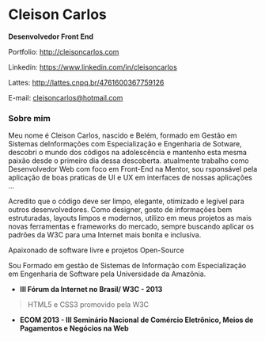 # Cleison Carlos

**Desenvolvedor Front End**

Portfolio: http://cleisoncarlos.com

Linkedin: https://www.linkedin.com/in/cleisoncarlos

Lattes: http://lattes.cnpq.br/4761600367759126

E-mail: cleisoncarlos@hotmail.com

### Sobre mim

Meu nome é Cleison Carlos, nascido e Belém, formado em Gestão em Sistemas deInformações com Especialização e Engenharia de Sotware, descobri o mundo dos códigos na adolescência e mantenho esta mesma paixão desde o primeiro dia dessa descoberta. atualmente trabalho como Desenvolvedor Web com foco em Front-End na Mentor, sou rsponsável pela aplicação de boas praticas de UI e UX em interfaces de nossas aplicações ...

Acredito que o código deve ser limpo, elegante, otimizado e legível para outros desenvolvedores. Como designer, gosto de informações bem estruturadas, layouts limpos e modernos, utilizo em meus projetos as mais novas ferramentas e frameworks do mercado, sempre buscando aplicar os padrões da W3C para uma Internet mais bonita e inclusiva.

Apaixonado de software livre e projetos Open-Source 

Sou Formado em gestão de Sistemas de Informação com Especialização em Engenharia de Software pela Universidade da Amazônia.




* **III Fórum da Internet no Brasil/ W3C - 2013**

>  HTML5 e CSS3 promovido pela W3C

* **ECOM 2013 - III Seminário Nacional de Comércio Eletrônico, Meios de Pagamentos e Negócios na Web**
